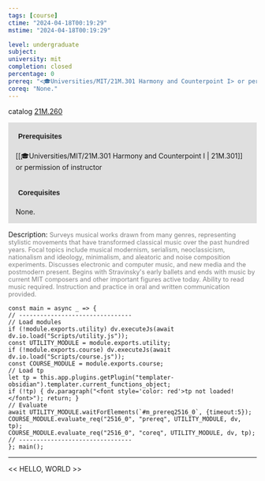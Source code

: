 ```yaml
---
tags: [course]
ctime: "2024-04-18T00:19:29"
mstime: "2024-04-18T00:19:29"

level: undergraduate
subject: 
university: mit
completion: closed
percentage: 0
prereq: "<🎓Universities/MIT/21M.301 Harmony and Counterpoint I> or permission of instructor"
coreq: "None."
---
```


catalog [21M.260](http://student.mit.edu/catalog/m21Ma.html#21M.260)

<span style="display: block; padding: 15px; background-color: rgb(100, 100, 100, 0.2);"><font id="m_prereq2516_0" style="display: block; font-family: Arial, sans-serif; font-weight: bold; padding: 5px">Prerequisites</font><br><span id="prereq2516_0">[[🎓Universities/MIT/21M.301 Harmony and Counterpoint I | 21M.301]] or permission of instructor</span></span>
<span style="display: block; padding: 15px; background-color: rgb(100, 100, 100, 0.2);"><font id="m_coreq2516_0" style="display: block; font-family: Arial, sans-serif; font-weight: bold; padding: 5px">Corequisites</font><br><span id="coreq2516_0">None.</span></span>

<font style="">Description:</font>
<font style="color: grey; font-size: 0.8rem;">Surveys musical works drawn from many genres, representing stylistic movements that have transformed classical music over the past hundred years. Focal topics include musical modernism, serialism, neoclassicism, nationalism and ideology, minimalism, and aleatoric and noise composition experiments. Discusses electronic and computer music, and new media and the postmodern present. Begins with Stravinsky's early ballets and ends with music by current MIT composers and other important figures active today. Ability to read music required. Instruction and practice in oral and written communication provided.</font>

```dataviewjs
const main = async _ => {
// --------------------------------
// Load modules
if (!module.exports.utility) dv.executeJs(await dv.io.load("Scripts/utility.js"));
const UTILITY_MODULE = module.exports.utility;
if (!module.exports.course) dv.executeJs(await dv.io.load("Scripts/course.js"));
const COURSE_MODULE = module.exports.course;
// Load tp
let tp = this.app.plugins.getPlugin("templater-obsidian").templater.current_functions_object;
if (!tp) { dv.paragraph("<font style='color: red'>tp not loaded!</font>"); return; }
// Evaluate
await UTILITY_MODULE.waitForElements(`#m_prereq2516_0`, {timeout:5});
COURSE_MODULE.evaluate_req("2516_0", "prereq", UTILITY_MODULE, dv, tp);
COURSE_MODULE.evaluate_req("2516_0", "coreq", UTILITY_MODULE, dv, tp);
// --------------------------------
}; main();
```

---

<< HELLO, WORLD >>
